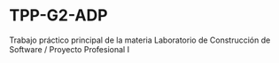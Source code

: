 # TPP-G2-ADP
Trabajo práctico principal de la materia Laboratorio de Construcción de Software / Proyecto Profesional I
